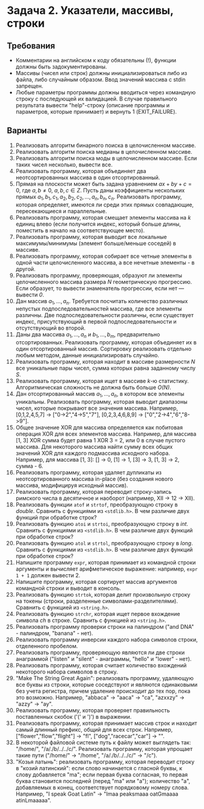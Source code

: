 # Задача 2. Указатели, массивы, строки

## Требования

+ Комментарии на английском к коду обязательны (!), функции должны быть задокументированы.
+ Массивы (чисел или строк) должны инициализироваться либо из файла, либо случайным образом. Ввод значений массива с stdin запрещен.
+ Любые параметры программы должны вводиться через командную строку с последующей их валидацией. В случае правильного результата вывести "help"-строку (описание программы и параметров, которые принимает) и вернуть 1 (EXIT_FAILURE).

## Варианты

1. Реализовать алгоритм бинарного поиска в целочисленном массиве.
2. Реализовать алгоритм поиска медианы в целочисленном массиве.
3. Реализовать алгоритм поиска моды в целочисленном массиве. Если таких чисел несколько, вывести все.
4. Реализовать программу, которая объединяет два неотсортированных массива в один отсортированный.
5. Прямая на плоскости может быть задана уравнением $ax + by + c = 0$, где $a, b \neq 0$, $a, b, c \in Z$. Пусть даны коэффициенты нескольких прямых $a_1, b_1, c_1, a_2, b_2, c_2, ..., a_n, b_n, c_n$. Реализовать программу, которая определяет, имеются ли среди этих прямых совпадающие, пересекающиеся и параллельные.
6. Реализовать программу, которая смещает элементы массива на *k* единиц влево (если получится индекс, который больше длины, поместить в начало на соответствующее место).
7. Реализовать программу, которая выводит все локальные максимумы/минимумы (элемент больше/меньше соседей) в массиве.
8. Реализовать программу, которая собирает все четные элементы в одной части целочисленного массива, а все нечетные элементы - в другой.
9. Реализовать программу, проверяющая, образуют ли элементы целочисленного массива размера *N* геометрическую прогрессию. Если образует, то вывести знаменатель прогрессии, если нет — вывести *0*.
10. Дан массив $a_1,...,a_n$. Требуется посчитать количество различных непустых подпоследовательностей массива, где все элементы различны. Две подпоследовательности различны, если существует индекс, присутствующий в первой подпоследовательности и отсутствующий во второй.
11. Даны два массива $a_1,...,a_n$ и $b_1,...,b_m$, предварительно отсортированных. Реализовать программу, которая объединяет их в один отсортированный массив. Сортировку реализовать отдельно любым методом, данные инициализировать случайно.
12. Реализовать программу, которая находит в массиве размерности *N* все уникальные пары чисел, сумма которых равна заданному числу *S*.
13. Реализовать программу, которая ищет в массиве *k*-ю статистику. Алгоритмическая сложность не должна быть больше *O(N)*.
14. Дан отсортированный массив $a_1,...,a_n$, в котором все элементы уникальны. Реализовать программу, которая выводит диапазоны чисел, которые покрывают все значения массива. Например, [0,1,2,4,5,7] $\rightarrow$ ["0->2","4->5","7"], [0,2,3,4,6,8,9] $\rightarrow$ ["0","2->4","6","8->9"].
15. Общее значение XOR для массива определяется как побитовая операция XOR для всех элементов массива. Например, для массива [1, 3] XOR сумма будет равна 1 XOR 3 = 2, или 0 в случае пустого массива. Для некоторого массива найти сумму всех общих значений XOR для каждого подмассива исходного набора. Например, для массива [1, 3]: [] $\rightarrow$ 0, [1] $\rightarrow$ 1, [3] $\rightarrow$ 3, [1, 3] $\rightarrow$ 2, сумма - 6.
16. Реализовать программу, которая удаляет дупликаты из неотсортированного массива in-place (без создания нового массива, модифицируя исходный массив).
17. Реализовать программу, которая переводит строку-запись римского числа в десятичное и наоборот (например, XII -> 12 -> XII).
18. Реализовать функции ```atof``` и ```strtof```, преобразующую строку в *double*. Сравнить с функциями из ```<stdlib.h>```. В чем различие двух функций при обработке строк?
19. Реализовать функцию ```atoi``` и ```strtoi```, преобразующую строку в *int*. Сравнить с функциями из ```<stdlib.h>```. В чем различие двух функций при обработке строк?
20. Реализовать функцию ```atol``` и ```strtol```, преобразующую строку в *long*. Сравнить с функциями из ```<stdlib.h>```. В чем различие двух функций при обработке строк?
21. Напишите программу ```expr```, которая принимает из командной строки аргументы и вычисляет арифметическое выражение: например, ```expr 1 + 1``` должен вывести 2.
22. Напишите программу, которая сортирует массив аргументов командной строки и выводит в консоль.
23. Реализовать функцию ```strtok```, которая делит произвольную строку на токены (строки, разделенные символами-разделителями). Сравнить с функцией из ```<string.h>```.
24. Реализовать функцию ```strchr```, которая ищет первое вхождение символа *ch* в строке. Сравнить с функцией из ```<string.h>```.
25. Реализовать программу проверки строки на палиндром ("and DNA" - палиндром, "banana" - нет).
26. Реализовать программу инверсии каждого набора символов строки, отделенного пробелом.
27. Реализовать программу, проверяющую являются ли две строки анаграммой ("listen" и "silent" - анаграммы, "hello" и "lower" - нет).
28. Реализовать программу, которая считает количество вхождений некоторого набора символов в строку.
29. "Make The String Great Again": реализовать программу, удаляющую все буквы из строки, которые соседствуют и являются одинаковыми без учета регистра, причем удаление происходит до тех пор, пока это возможно. Например, "abbaca" $\rightarrow$ "aaca" $\rightarrow$ "ca", "azxxzy" $\rightarrow$ "azzy" $\rightarrow$ "ay".
30. Реализовать программу, которая проверяет правильность поставленных скобок ('(' и ')') в выражении.
31. Реализовать программу, которая принимает массив строк и находит самый длинный префикс, общий для всех строк. Например, ["flower","flow","flight"] $\rightarrow$ "fl", ["dog","racecar","car"] $\rightarrow$ "".
32. В некоторой файловой системе путь к файлу может выглядеть так: "/home/", "/a/./b/../../c/". Реализовать программу, которая упрощает такие пути ("/home/" $\rightarrow$ "/home", "/a/./b/../../c/" $\rightarrow$ "/c").
33. "Козья латынь": реализовать программу, которая переводит строку в "козий латинский": если слово начинается с гласной буквы, к слову добавляется "ma"; если первая буква согласная, то первая буква становится последней (перед "ma" или "а"); количество "a", добавляемых в конец, соответствует порядковому номеру слова. Например, "I speak Goat Latin" $\rightarrow$ "Imaa peaksmaaa oatGmaaaa atinLmaaaaa".
